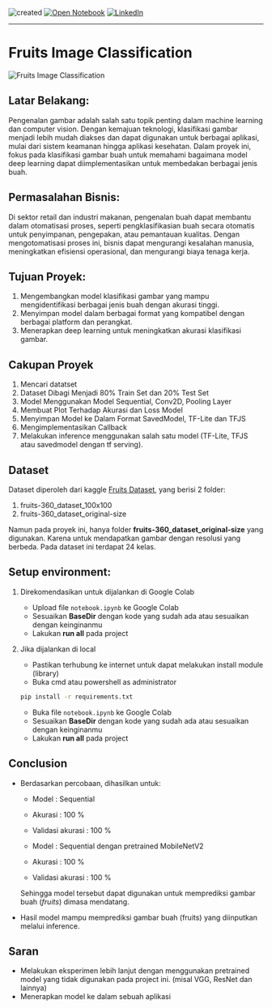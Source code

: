 ![created](https://img.shields.io/badge/created-28/07/2024-blue)
[![Open Notebook](https://img.shields.io/badge/Open_Notebook!-blue?logo=jupyter)](/fruits-classification/notebook.html)
<a href="https://www.linkedin.com/in/maulana-kavaldo/" target="_blank">
  <img src="https://img.shields.io/badge/LinkedIn-blue?logo=linkedin" alt="LinkedIn">
</a>

---

# Fruits Image Classification

![Fruits Image Classification](https://github.com/user-attachments/assets/02ceccd3-973d-4b0c-ab38-ff7d726288d5)

## Latar Belakang:
Pengenalan gambar adalah salah satu topik penting dalam machine learning dan computer vision. Dengan kemajuan teknologi, klasifikasi gambar menjadi lebih mudah diakses dan dapat digunakan untuk berbagai aplikasi, mulai dari sistem keamanan hingga aplikasi kesehatan. Dalam proyek ini, fokus pada klasifikasi gambar buah untuk memahami bagaimana model deep learning dapat diimplementasikan untuk membedakan berbagai jenis buah.

## Permasalahan Bisnis:
Di sektor retail dan industri makanan, pengenalan buah dapat membantu dalam otomatisasi proses, seperti pengklasifikasian buah secara otomatis untuk penyimpanan, pengepakan, atau pemantauan kualitas. Dengan mengotomatisasi proses ini, bisnis dapat mengurangi kesalahan manusia, meningkatkan efisiensi operasional, dan mengurangi biaya tenaga kerja.

## Tujuan Proyek:
1. Mengembangkan model klasifikasi gambar yang mampu mengidentifikasi berbagai jenis buah dengan akurasi tinggi.
2. Menyimpan model dalam berbagai format yang kompatibel dengan berbagai platform dan perangkat.
3. Menerapkan deep learning untuk meningkatkan akurasi klasifikasi gambar.

## Cakupan Proyek
1. Mencari datatset
2. Dataset Dibagi Menjadi 80% Train Set dan 20% Test Set
3. Model Menggunakan Model Sequential, Conv2D, Pooling Layer
4. Membuat Plot Terhadap Akurasi dan Loss Model
5. Menyimpan Model ke Dalam Format SavedModel, TF-Lite dan TFJS
6. Mengimplementasikan Callback
7. Melakukan inference menggunakan salah satu model (TF-Lite, TFJS atau savedmodel dengan tf serving).

## Dataset
Dataset diperoleh dari kaggle <a href="https://www.kaggle.com/datasets/moltean/fruits" target='_blank'>Fruits Dataset</a>, yang berisi 2 folder:

1. fruits-360_dataset_100x100
2. fruits-360_dataset_original-size

Namun pada proyek ini, hanya folder **fruits-360_dataset_original-size** yang digunakan. Karena untuk mendapatkan gambar dengan resolusi yang berbeda.
Pada dataset ini terdapat 24 kelas.

## Setup environment:

1. Direkomendasikan untuk dijalankan di Google Colab

    - Upload file `notebook.ipynb` ke Google Colab 
    - Sesuaikan **BaseDir** dengan kode yang sudah ada atau sesuaikan dengan keinginanmu
    - Lakukan **run all** pada project

2. Jika dijalankan di local
    - Pastikan terhubung ke internet untuk dapat melakukan install module (library) 
    - Buka cmd atau powershell as administrator

    ```bash
    pip install -r requirements.txt
    ```
    - Buka file `notebook.ipynb` ke Google Colab 
    - Sesuaikan **BaseDir** dengan kode yang sudah ada atau sesuaikan dengan keinginanmu
    - Lakukan **run all** pada project

 ## Conclusion
- Berdasarkan percobaan, dihasilkan untuk:
    - Model              : Sequential
    - Akurasi            : 100 %
    - Validasi akurasi   : 100 %

    - Model              : Sequential dengan pretrained MobileNetV2
    - Akurasi            : 100 %
    - Validasi akurasi   : 100 %

   Sehingga model tersebut dapat digunakan untuk memprediksi gambar buah (_fruits_) dimasa mendatang.
- Hasil model mampu memprediksi gambar buah (fruits) yang diinputkan melalui inference.

## Saran
- Melakukan eksperimen lebih lanjut dengan menggunakan pretrained model yang tidak digunakan pada project ini. (misal VGG, ResNet dan lainnya)
- Menerapkan model ke dalam sebuah aplikasi
